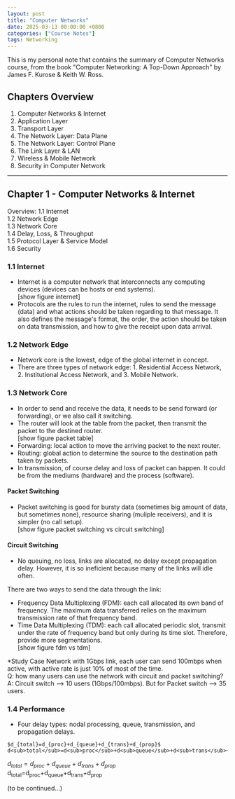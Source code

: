 ```yaml
---
layout: post
title: "Computer Networks"
date: 2025-03-13 00:00:00 +0800
categories: ["Course Notes"] 
tags: Networking
---
```


This is my personal note that contains the summary of Computer Networks course, from the book "Computer Networking: A Top-Down Approach" by James F. Kurose & Keith W. Ross. 

## Chapters Overview 
1. Computer Networks & Internet 
2. Application Layer 
3. Transport Layer 
4. The Network Layer: Data Plane 
5. The Network Layer: Control Plane 
6. The Link Layer & LAN 
7. Wireless & Mobile Network 
8. Security in Computer Network 

--- 

## Chapter 1 - Computer Networks & Internet 

Overview: 
1.1 Internet  
1.2 Network Edge  
1.3 Network Core  
1.4 Delay, Loss, & Throughput  
1.5 Protocol Layer & Service Model  
1.6 Security  

### 1.1 Internet 
* Internet is a computer network that interconnects any computing devices (devices can be hosts or end systems).  
[show figure internet]  
* Protocols are the rules to run the internet, rules to send the message (data) and what actions should be taken regarding to that message. It also defines the message's format, the order, the action should be taken on data transmission, and how to give the receipt upon data arrival. 

### 1.2 Network Edge 
* Network core is the lowest, edge of the global internet in concept. 
* There are three types of network edge: 1. Residential Access Network, 2. Institutional Access Network, and 3. Mobile Network. 

### 1.3 Network Core 
* In order to send and receive the data, it needs to be send forward (or forwarding), or we also call it switching. 
* The router will look at the table from the packet, then transmit the packet to the destined router.  
[show figure packet table]  
* Forwarding: local action to move the arriving packet to the next router. 
* Routing: global action to determine the source to the destination path taken by packets. 
* In transmission, of course delay and loss of packet can happen. It could be from the mediums (hardware) and the process (software). 

#### Packet Switching
* Packet switching is good for bursty data (sometimes big amount of data, but sometimes none), resource sharing (muliple receivers), and it is simpler (no call setup).  
[show figure packet switching vs circuit switching] 

#### Circuit Switching
* No queuing, no loss, links are allocated, no delay except propagation delay. However, it is so ineficient because many of the links will idle often.  
  
  
There are two ways to send the data through the link: 
* Frequency Data Multiplexing (FDM): each call allocated its own band of frequency. The maximum data transferred relies on the maximum transmission rate of that frequency band. 
* Time Data Multiplexing (TDM): each call allocated periodic slot, transmit under the rate of frequency band but only during its time slot. Therefore, provide more segmentations.  
[show figure fdm vs tdm]

*Study Case
Network with 1Gbps link, each user can send 100mbps when active, with active rate is just 10% of most of the time.  
Q: how many users can use the network with circuit and packet switching?  
A: Circuit switch --> 10 users (1Gbps/100mbps). But for Packet switch --> 35 users. 

### 1.4 Performance 
* Four delay types: nodal processing, queue, transmission, and propagation delays.  
```
$d_{total}=d_{proc}+d_{queue}+d_{trans}+d_{prop}$  
d<sub>total</sub>=d<sub>proc</sub>+d<sub>queue</sub>+d<sub>trans</sub>+d<sub>prop</sub>  
```
$d_{total}=d_{proc}+d_{queue}+d_{trans}+d_{prop}$  
d<sub>total</sub>=d<sub>proc</sub>+d<sub>queue</sub>+d<sub>trans</sub>+d<sub>prop</sub>  

(to be continued...)